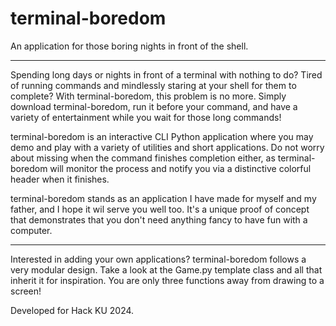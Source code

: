 # terminal-boredom

An application for those boring nights in front of the shell.

-------------------------------------------------------------

Spending long days or nights in front of a terminal with nothing to do? Tired of running commands and mindlessly staring at your shell for them to complete? With terminal-boredom, this problem is no more. Simply download terminal-boredom, run it before your command, and have a variety of entertainment while you wait for those long commands!

terminal-boredom is an interactive CLI Python application where you may demo and play with a variety of utilities and short applications. Do not worry about missing when the command finishes completion either, as terminal-boredom will monitor the process and notify you via a distinctive colorful header when it finishes.

terminal-boredom stands as an application I have made for myself and my father, and I hope it wil serve you well too. It's a unique proof of concept that demonstrates that you don't need anything fancy to have fun with a computer.

-------------------------------------------------------------

Interested in adding your own applications? terminal-boredom follows a very modular design. Take a look at the Game.py template class and all that inherit it for inspiration. You are only three functions away from drawing to a screen!

Developed for Hack KU 2024.
